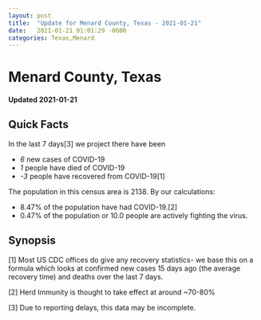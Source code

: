 ```yaml
---
layout: post
title:  "Update for Menard County, Texas - 2021-01-21"
date:   2021-01-21 01:01:29 -0600
categories: Texas,Menard
---
```


# Menard County, Texas
#### Updated 2021-01-21

## Quick Facts

In the last 7 days[3] we project there have been
- *6* new cases of COVID-19
- *1* people have died of COVID-19
- *-3* people have recovered from COVID-19[1]

The population in this census area is 2138. By our calculations:
- 8.47% of the population have had COVID-19.[2]
- 0.47% of the population or 10.0 people are actively fighting the virus.

## Synopsis




[1] Most US CDC offices do give any recovery statistics- we base this on a formula which looks at confirmed new cases
15 days ago (the average recovery time) and deaths over the last 7 days.

[2] Herd Immunity is thought to take effect at around ~70-80%

[3] Due to reporting delays, this data may be incomplete.
 
    